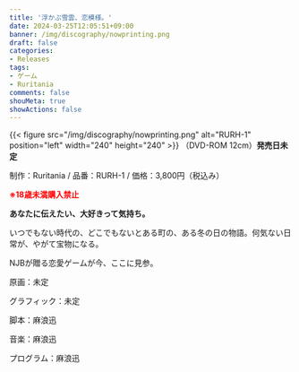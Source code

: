 ```yaml
---
title: '浮かぶ雪雲、恋模様。'
date: 2024-03-25T12:05:51+09:00
banner: /img/discography/nowprinting.png
draft: false
categories:
- Releases
tags:
- ゲーム
- Ruritania
comments: false
shouMeta: true
showActions: false
---
```


{{< figure src="/img/discography/nowprinting.png" alt="RURH-1" position="left" width="240" height="240" >}}
（DVD-ROM 12cm）**発売日未定**

制作：Ruritania / 品番：RURH-1 / 価格：3,800円（税込み）

<b><font color=#ff0000>※18歳未満購入禁止</font></b>

<b>あなたに伝えたい、大好きって気持ち。</b>

いつでもない時代の、どこでもないとある町の、ある冬の日の物語。何気ない日常が、やがて宝物になる。

NJBが贈る恋愛ゲームが今、ここに見参。

原画：未定

グラフィック：未定

脚本：麻浪迅

音楽：麻浪迅

プログラム：麻浪迅

